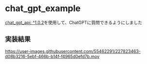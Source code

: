 # chat_gpt_example
[chat_gpt_api: ^1.0.2](https://pub.dev/packages/chat_gpt_api)を使用して、ChatGPTに質問できるようにしました

## 実装結果
https://user-images.githubusercontent.com/55462291/227823463-d08b3216-5ebf-466b-b14f-f4965d0efd7b.mov
